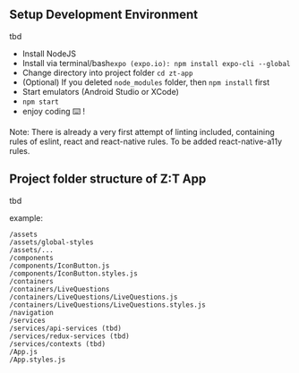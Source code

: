 ## Setup Development Environment
tbd

- Install NodeJS
- Install via terminal/bash`expo (expo.io): npm install expo-cli --global`
- Change directory into project folder `cd zt-app`
- (Optional) If you deleted `node_modules` folder, then `npm install` first
- Start emulators (Android Studio or XCode)
- `npm start`
- enjoy coding ⌨️ !

Note: There is already a very first attempt of linting included, containing rules
of eslint, react and react-native rules. To be added react-native-a11y rules.

## Project folder structure of Z:T App
tbd

example:
```
/assets
/assets/global-styles
/assets/...
/components
/components/IconButton.js
/components/IconButton.styles.js
/containers
/containers/LiveQuestions
/containers/LiveQuestions/LiveQuestions.js
/containers/LiveQuestions/LiveQuestions.styles.js
/navigation
/services
/services/api-services (tbd)
/services/redux-services (tbd)
/services/contexts (tbd)
/App.js
/App.styles.js
```